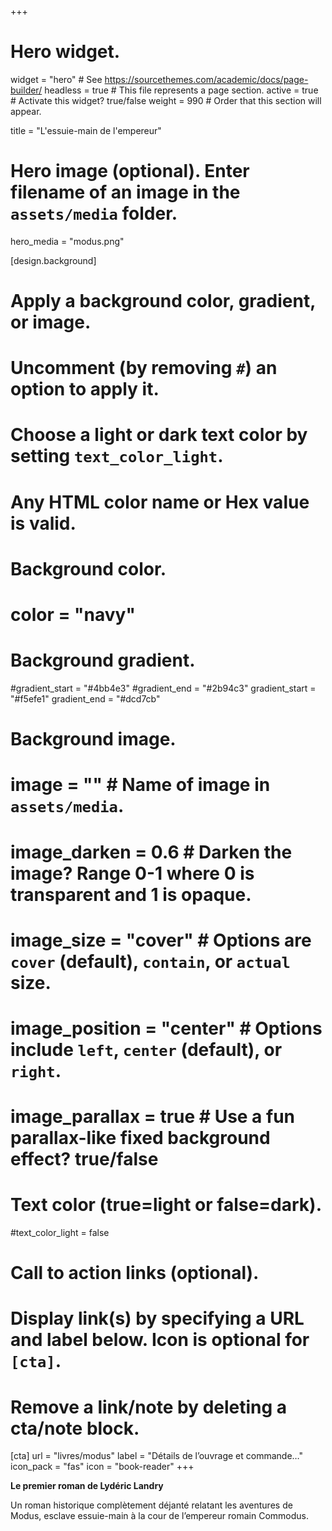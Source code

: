 +++
# Hero widget.
widget = "hero"  # See https://sourcethemes.com/academic/docs/page-builder/
headless = true  # This file represents a page section.
active = true  # Activate this widget? true/false
weight = 990  # Order that this section will appear.

title = "L'essuie-main de l'empereur"

# Hero image (optional). Enter filename of an image in the `assets/media` folder.
hero_media = "modus.png"

[design.background]
  # Apply a background color, gradient, or image.
  #   Uncomment (by removing `#`) an option to apply it.
  #   Choose a light or dark text color by setting `text_color_light`.
  #   Any HTML color name or Hex value is valid.

  # Background color.
  # color = "navy"
  
  # Background gradient.
  #gradient_start = "#4bb4e3"
  #gradient_end = "#2b94c3"
  gradient_start = "#f5efe1"
  gradient_end = "#dcd7cb"
  
  # Background image.
  # image = ""  # Name of image in `assets/media`.
  # image_darken = 0.6  # Darken the image? Range 0-1 where 0 is transparent and 1 is opaque.
  # image_size = "cover"  #  Options are `cover` (default), `contain`, or `actual` size.
  # image_position = "center"  # Options include `left`, `center` (default), or `right`.
  # image_parallax = true  # Use a fun parallax-like fixed background effect? true/false
  
  # Text color (true=light or false=dark).
  #text_color_light = false

# Call to action links (optional).
#   Display link(s) by specifying a URL and label below. Icon is optional for `[cta]`.
#   Remove a link/note by deleting a cta/note block.
[cta]
  url = "livres/modus"
  label = "Détails de l’ouvrage et commande…"
  icon_pack = "fas"
  icon = "book-reader"
+++

**Le premier roman de Lydéric Landry**

Un roman historique complètement déjanté relatant les aventures de Modus, esclave essuie-main à la cour de l’empereur romain Commodus.
